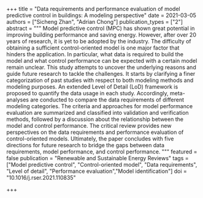 +++
title = "Data requirements and performance evaluation of model predictive control in buildings: A modeling perspective"
date = 2021-03-05
authors = ["Sicheng Zhan", "Adrian Chong"]
publication_types = ["2"]
abstract = """
Model predictive control (MPC) has shown great potential in improving building performance and saving energy. However, after over 20 years of research, it is yet to be adopted by the industry. The difficulty of obtaining a sufficient control-oriented model is one major factor that hinders the application. In particular, what data is required to build the model and what control performance can be expected with a certain model remain unclear. This study attempts to uncover the underlying reasons and guide future research to tackle the challenges. It starts by clarifying a finer categorization of past studies with respect to both modeling methods and modeling purposes. An extended Level of Detail (LoD) framework is proposed to quantify the data usage in each study. Accordingly, meta-analyses are conducted to compare the data requirements of different modeling categories. The criteria and approaches for model performance evaluation are summarized and classified into validation and verification methods, followed by a discussion about the relationship between the model and control performance. The critical review provides new perspectives on the data requirements and performance evaluation of control-oriented models. Ultimately, the paper concludes with five directions for future research to bridge the gaps between data requirements, model performance, and control performance.
"""
featured = false
publication = "Renewable and Sustainable Energy Reviews"
tags = ["Model predictive control", "Control-oriented model", "Data requirements", "Level of detail", "Performance evaluation","Model identification"]
doi = "10.1016/j.rser.2021.110835"

+++

